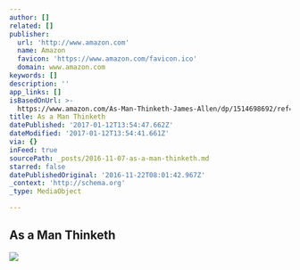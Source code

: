 ```yaml
---
author: []
related: []
publisher:
  url: 'http://www.amazon.com'
  name: Amazon
  favicon: 'https://www.amazon.com/favicon.ico'
  domain: www.amazon.com
keywords: []
description: ''
app_links: []
isBasedOnUrl: >-
  https://www.amazon.com/As-Man-Thinketh-James-Allen/dp/1514698692/ref=sr_1_4?s=books&rps=1&ie=UTF8&qid=1478550826&sr=1-4&keywords=as+a+man+thinketh+by+james+allen&refinements=p_85%3A2470955011
title: As a Man Thinketh
datePublished: '2017-01-12T13:54:47.662Z'
dateModified: '2017-01-12T13:54:41.661Z'
via: {}
inFeed: true
sourcePath: _posts/2016-11-07-as-a-man-thinketh.md
starred: false
datePublishedOriginal: '2016-11-22T08:01:42.967Z'
_context: 'http://schema.org'
_type: MediaObject

---
```

<article style=""><h1>As a Man Thinketh</h1><img src="http://ecx.images-amazon.com/images/I/419p5R5c04L.jpg" /></article>